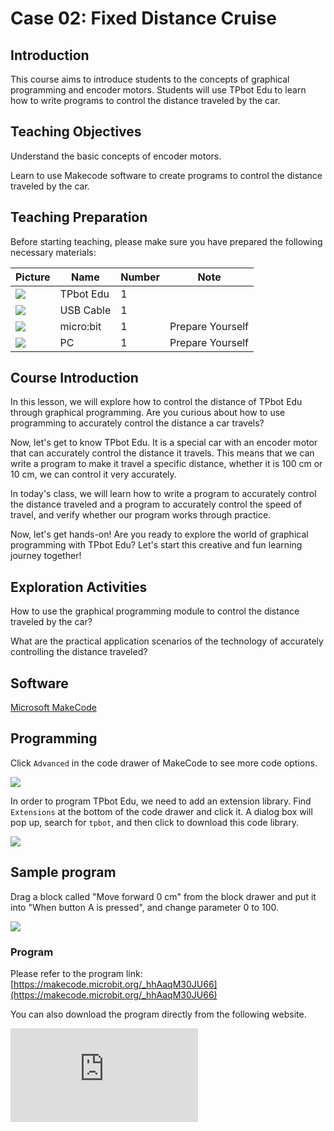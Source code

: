 ﻿---
sidebar_position: 2
sidebar_label: Fixed Distance Cruise
---

# Case 02: Fixed Distance Cruise

## Introduction

This course aims to introduce students to the concepts of graphical programming and encoder motors. Students will use TPbot Edu to learn how to write programs to control the distance traveled by the car.

## Teaching Objectives

Understand the basic concepts of encoder motors.

Learn to use Makecode software to create programs to control the distance traveled by the car.

## Teaching Preparation

Before starting teaching, please make sure you have prepared the following necessary materials:

| Picture | Name | Number | Note |
|---|---|---|---|
| ![](https://wiki-media-ef.oss-cn-hongkong.aliyuncs.com/docs/microbit/microbit-smart-car/microbit-tpbot-edu/TPBot_tianpeng_edu.png)| TPbot Edu | 1 |   |
| ![](https://wiki-media-ef.oss-cn-hongkong.aliyuncs.com/docs/microbit/interesting-case/cutebot-fun-football-game-kit/cases-libraries/images/USB-data-cable.png) | USB Cable | 1 |   |
| ![](https://wiki-media-ef.oss-cn-hongkong.aliyuncs.com/docs/microbit/interesting-case/cutebot-fun-football-game-kit/cases-libraries/images/microbit.png) | micro:bit | 1 | Prepare Yourself |
| ![](https://wiki-media-ef.oss-cn-hongkong.aliyuncs.com/docs/microbit/interesting-case/cutebot-fun-football-game-kit/cases-libraries/images/pc.png) | PC | 1 | Prepare Yourself |

## Course Introduction

In this lesson, we will explore how to control the distance of TPbot Edu through graphical programming. Are you curious about how to use programming to accurately control the distance a car travels?

Now, let's get to know TPbot Edu. It is a special car with an encoder motor that can accurately control the distance it travels. This means that we can write a program to make it travel a specific distance, whether it is 100 cm or 10 cm, we can control it very accurately.

In today's class, we will learn how to write a program to accurately control the distance traveled and a program to accurately control the speed of travel, and verify whether our program works through practice.

Now, let's get hands-on! Are you ready to explore the world of graphical programming with TPbot Edu? Let's start this creative and fun learning journey together!

## Exploration Activities

How to use the graphical programming module to control the distance traveled by the car?

What are the practical application scenarios of the technology of accurately controlling the distance traveled?

## Software

[Microsoft MakeCode](https://makecode.microbit.org/#)

## Programming

Click `Advanced` in the code drawer of MakeCode to see more code options.

![](https://wiki-media-ef.oss-cn-hongkong.aliyuncs.com/docs/microbit/interesting-case/classroom-science-pack/images/classroom-science-pack-add-extensions-02.png)

In order to program TPbot Edu, we need to add an extension library. Find `Extensions` at the bottom of the code drawer and click it. A dialog box will pop up, search for `tpbot`, and then click to download this code library.

![](https://wiki-media-ef.oss-cn-hongkong.aliyuncs.com/i18n/en/docusaurus-plugin-content-docs/current/microbit/microbit-smart-car/microbit-tpbot/images/TPBot_tianpeng_case_01_03.png)



## Sample program

Drag a block called "Move forward 0 cm" from the block drawer and put it into "When button A is pressed", and change parameter 0 to 100.

![](https://wiki-media-ef.oss-cn-hongkong.aliyuncs.com/i18n/en/docusaurus-plugin-content-docs/current/microbit/microbit-smart-car/microbit-tpbot-edu/TPBot_tianpeng_edu_case_01_08.png)

### Program

Please refer to the program link: [https://makecode.microbit.org/_hhAaqM30JU66](https://makecode.microbit.org/_hhAaqM30JU66)

You can also download the program directly from the following website.

<div
    style={{
        position: 'relative',
        paddingBottom: '60%',
        overflow: 'hidden',
    }}
>
    <iframe
        src="https://makecode.microbit.org/_hhAaqM30JU66"
        frameborder="0"
        sandbox="allow-popups allow-forms allow-scripts allow-same-origin"
        style={{
            position: 'absolute',
            width: '100%',
            height: '100%',
        }}
    />
</div>


## Conclusion

When button A is pressed, the Tianpeng smart car moves forward 100 cm and then stops automatically.

## Extended knowledge

**How encoder motors work**

Imagine that you have a very special toy car that can not only move forward and backward, but also tell you exactly how many turns it has made or which direction it is facing now. This toy car is like an encoder motor.

**Motor part**: There is a motor inside the encoder motor, just like the motor in the toy car, and when you give it energy, it will turn. This rotation can be in circles or in small steps.

**Encoder**: Another special thing about the encoder motor is that it has a small device called an encoder. This encoder is like a counter. Every time the motor turns, it counts and tells you how much the motor has turned.

**Control signal**: You can send instructions to the motor to tell it how many turns it needs to turn or where to turn. It's like you gently push the toy car with your hand to tell it where to go.

**Feedback signal**: When the motor turns, the encoder tells the controller (like your brain) how much the motor has turned. This way, you can know if the motor is rotating exactly as you instructed.

**Precise control**: Because the encoder can accurately count the rotation of the motor, you can make the motor rotate very precisely to the position you want, just like you can park a toy car exactly where you want it to stop.

In this way, the encoder motor can be controlled to rotate very accurately, which is very useful in many machines and equipment that require precise control, such as robot arms or precise machine manufacturing.

